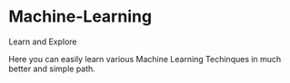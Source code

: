 # Machine-Learning
Learn and Explore 

Here you can easily learn various Machine Learning Techinques in much better and simple path.
